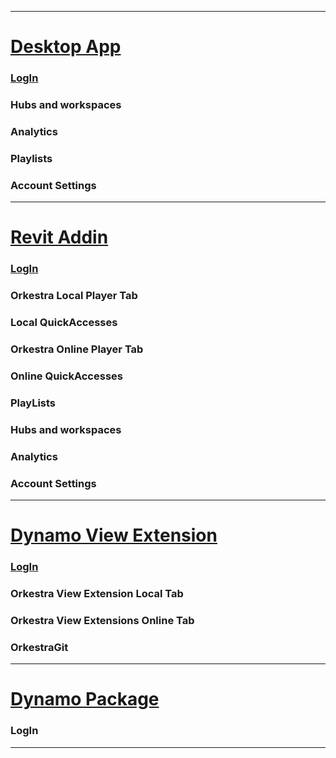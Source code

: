 
***

# [Desktop App](https://github.com/MostafaElAyoubi/Orkestra_Online/wiki/Orkestra-Desktop-App)
  ### [LogIn](https://github.com/MostafaElAyoubi/Orkestra_Online/wiki/Login-From-Desktop-App)
  ### Hubs and workspaces
  ### Analytics
  ### Playlists
  ### Account Settings

***

# [Revit Addin](https://github.com/MostafaElAyoubi/Orkestra_Online/wiki/Orkestra-Revit-Addin)
  ### [LogIn](https://github.com/MostafaElAyoubi/Orkestra_Online/wiki/Login-from-Revit-Addin)
  ### Orkestra Local Player Tab
  ### Local QuickAccesses
  ### Orkestra Online Player Tab
  ### Online QuickAccesses
  ### PlayLists
  ### Hubs and workspaces
  ### Analytics
  ### Account Settings

***

# [Dynamo View Extension](https://github.com/MostafaElAyoubi/Orkestra_Online/wiki/Orkestra-View-Extension)
  ### [LogIn](https://github.com/MostafaElAyoubi/Orkestra_Online/wiki/Login-From-Dynamo-View-Extension)
  ### Orkestra View Extension Local Tab
  ### Orkestra View Extensions Online Tab
  ### OrkestraGit

***

# [Dynamo Package](https://github.com/MostafaElAyoubi/Orkestra_Online/wiki/Orkestra-Dynamo-Package)
  ### LogIn

***
